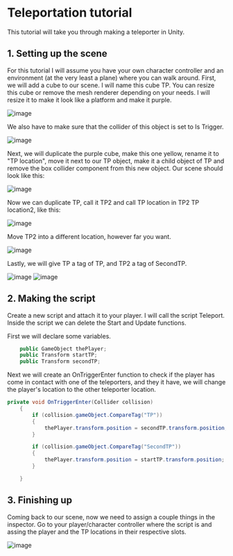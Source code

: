# Teleportation tutorial

This tutorial will take you through making a teleporter in Unity.

## 1. Setting up the scene

For this tutorial I will assume you have your own character controller and an environment (at the very least a plane) where you can walk around.
First, we will add a cube to our scene. I will name this cube TP. You can resize this cube or remove the mesh renderer depending on your needs. I will resize it to make it look like a platform and make it purple.

![image](https://user-images.githubusercontent.com/79841064/203146990-9d591b9e-5161-475f-a216-f5ea04f0409b.png)

We also have to make sure that the collider of this object is set to Is Trigger. 

![image](https://user-images.githubusercontent.com/79841064/203147117-330b931e-b335-42a6-9dc1-9caaa0057bd4.png)

Next, we will duplicate the purple cube, make this one yellow, rename it to "TP location", move it next to our TP object, make it a child object of TP and remove the box collider component from this new object.
Our scene should look like this: 

![image](https://user-images.githubusercontent.com/79841064/203148368-8c5e3915-29b9-4eea-92da-adb7be284573.png)

Now we can duplicate TP, call it TP2 and call TP location in TP2 TP location2, like this:

![image](https://user-images.githubusercontent.com/79841064/203148935-9540eb51-824e-45d0-a440-4d64defd4209.png)

Move TP2 into a different location, however far you want.

![image](https://user-images.githubusercontent.com/79841064/203149263-f5143d4a-0542-494d-a3e7-a768c695831f.png)

Lastly, we will give TP a tag of TP, and TP2 a tag of SecondTP.

![image](https://user-images.githubusercontent.com/79841064/203150880-f40e3d57-5660-4101-9f33-946dc8e3e564.png)
![image](https://user-images.githubusercontent.com/79841064/203150910-82d0abc3-105c-43ee-a094-66577c9f0c80.png)

## 2. Making the script

Create a new script and attach it to your player. I will call the script Teleport.
Inside the script we can delete the Start and Update functions.

First we will declare some variables.
```.cs
    public GameObject thePlayer;
    public Transform startTP;
    public Transform secondTP;
```

Next we will create an OnTriggerEnter function to check if the player has come in contact with one of the teleporters, and they it have, we will change the player's location to the other teleporter location.
```.cs
private void OnTriggerEnter(Collider collision)
    {
        if (collision.gameObject.CompareTag("TP"))
        {
            thePlayer.transform.position = secondTP.transform.position;
        }

        if (collision.gameObject.CompareTag("SecondTP"))
        {
            thePlayer.transform.position = startTP.transform.position;
        }

    }
```

## 3. Finishing up

Coming back to our scene, now we need to assign a couple things in the inspector. Go to your player/character controller where the script is and assing the player and the TP locations in their respective slots.

![image](https://user-images.githubusercontent.com/79841064/203151579-2bb4c57a-7601-46b9-b0e8-d043c146c2f6.png)
